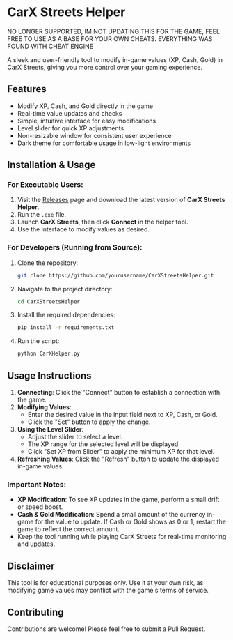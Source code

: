 # CarX Streets Helper

NO LONGER SUPPORTED, IM NOT UPDATING THIS FOR THE GAME, FEEL FREE TO USE AS A BASE FOR YOUR OWN CHEATS. EVERYTHING WAS FOUND WITH CHEAT ENGINE

A sleek and user-friendly tool to modify in-game values (XP, Cash, Gold) in CarX Streets, giving you more control over your gaming experience.

## Features
- Modify XP, Cash, and Gold directly in the game
- Real-time value updates and checks
- Simple, intuitive interface for easy modifications
- Level slider for quick XP adjustments
- Non-resizable window for consistent user experience
- Dark theme for comfortable usage in low-light environments

## Installation & Usage

### For Executable Users:
1. Visit the [Releases](#) page and download the latest version of **CarX Streets Helper**.
2. Run the `.exe` file.
3. Launch **CarX Streets**, then click **Connect** in the helper tool.
4. Use the interface to modify values as desired.

### For Developers (Running from Source):
1. Clone the repository:
   ```bash
   git clone https://github.com/yourusername/CarXStreetsHelper.git
   ```
2. Navigate to the project directory:
   ```bash
   cd CarXStreetsHelper
   ```
3. Install the required dependencies:
   ```bash
   pip install -r requirements.txt
   ```
4. Run the script:
   ```bash
   python CarXHelper.py
   ```

## Usage Instructions

1. **Connecting**: Click the "Connect" button to establish a connection with the game.
2. **Modifying Values**:
   - Enter the desired value in the input field next to XP, Cash, or Gold.
   - Click the "Set" button to apply the change.
3. **Using the Level Slider**:
   - Adjust the slider to select a level.
   - The XP range for the selected level will be displayed.
   - Click "Set XP from Slider" to apply the minimum XP for that level.
4. **Refreshing Values**: Click the "Refresh" button to update the displayed in-game values.

### Important Notes:
- **XP Modification**: To see XP updates in the game, perform a small drift or speed boost.
- **Cash & Gold Modification**: Spend a small amount of the currency in-game for the value to update. If Cash or Gold shows as 0 or 1, restart the game to reflect the correct amount.
- Keep the tool running while playing CarX Streets for real-time monitoring and updates.

## Disclaimer
This tool is for educational purposes only. Use it at your own risk, as modifying game values may conflict with the game's terms of service.

## Contributing
Contributions are welcome! Please feel free to submit a Pull Request.

